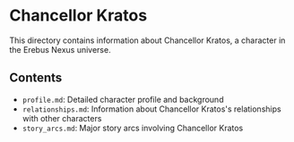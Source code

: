 # Chancellor Kratos

This directory contains information about Chancellor Kratos, a character in the Erebus Nexus universe.

## Contents

- `profile.md`: Detailed character profile and background
- `relationships.md`: Information about Chancellor Kratos's relationships with other characters
- `story_arcs.md`: Major story arcs involving Chancellor Kratos
